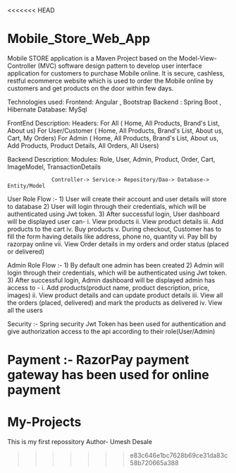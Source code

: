 <<<<<<< HEAD
# Mobile_Store_Web_App
Mobile STORE application is a Maven Project based on the Model-View-Controller (MVC) software design pattern to develop user interface application for customers to purchase Mobile online. It is secure, cashless, restful ecommerce website which is used to order the Mobile online by customers and get products on the door within few days.

 Technologies used: Frontend: Angular , Bootstrap
                   Backend : Spring Boot , Hibernate
                   Database: MySql

FrontEnd Description:
                  Headers:  For All ( Home, All Products, Brand's List, About us)
                            For User/Customer ( Home, All Products, Brand's List, About us, Cart, My Orders)
                            For Admin ( Home, All Products, Brand's  List, About us, Add Products, Product Details, All Orders, All Users)

Backend Description: 
                  Modules:  Role, User, Admin, Product, Order, Cart, ImageModel, TransactionDetails
                  
                  Controller-> Service-> Repository/Dao-> Database-> Entity/Model

User Role Flow :- 1) User will create their account and user details will store to database
                  2) User will login through their credentials, which will be authenticated using Jwt token.
                  3) After successful login, User dashboard will be displayed 
                      user can- i.   View products
                                ii.  View product details
                                iii. Add products to the cart
                                iv.  Buy products 
                                v.   During checkout, Customer has to fill the form having details like address, phone no, quantity
                                vi.  Pay bill by razorpay online
                                vii. View Order details in my orders and order status (placed or delivered)

                                
Admin Role Flow :- 1) By default one admin has been created 
                   2) Admin will login through their credentials, which will be authenticated using Jwt token.
                   3) After successful login, Admin dashboard will be displayed 
                        admin has access to - i.   Add products(product name, product description, price, images)
                                              ii.  View product details and can update product details
                                              iii. View all the orders (placed, delivered) and mark the products as delivered 
                                              iv.  View all the users 

Security :- Spring security Jwt Token has been used for authentication and give authorization access to the api according to their role(User/Admin)

Payment  :- RazorPay payment gateway has been used for online payment 
=======
# My-Projects
This is my first  repossitory
Author- Umesh Desale
>>>>>>> e83c646e1bc7628b69ce31da83c58b720665a388
